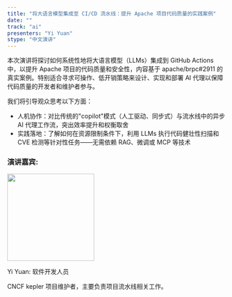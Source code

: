 ```yaml
---
title: "将大语言模型集成至 CI/CD 流水线：提升 Apache 项目代码质量的实践案例"
date: ""
track: "ai"
presenters: "Yi Yuan"
stype: "中文演讲"
---
```


本次演讲将探讨如何系统性地将大语言模型（LLMs）集成到 GitHub Actions 中，以提升 Apache 项目的代码质量和安全性，内容基于 apache/brpc#2911 的真实案例。特别适合寻求可操作、低开销策略来设计、实现和部署 AI 代理以保障代码质量的开发者和维护者参与。

我们将引导观众思考以下方面：
- 人机协作：对比传统的"copilot"模式（人工驱动、同步式）与流水线中的异步 AI 代理工作流，突出效率提升和权衡取舍
- 实践落地：了解如何在资源限制条件下，利用 LLMs 执行代码健壮性扫描和 CVE 检测等针对性任务——无需依赖 RAG、微调或 MCP 等技术

### 演讲嘉宾:

<img src="https://sessionize.com/image/0974-400o400o1-CFDnFgpPAd9KV5xzrYxDT.jpg" width="200" /><br/>

Yi Yuan: 软件开发人员

CNCF kepler 项目维护者，主要负责项目流水线相关工作。